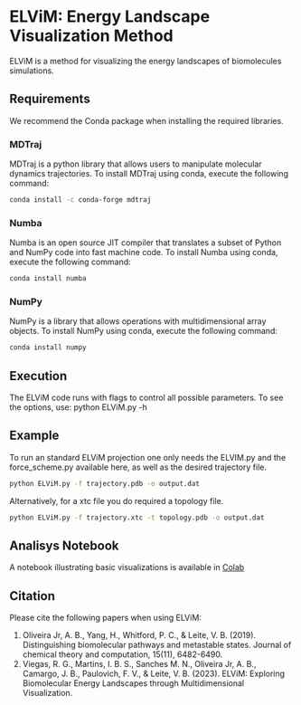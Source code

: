 # ELViM: Energy Landscape Visualization Method

ELViM is a method for visualizing the energy landscapes of biomolecules simulations.

## Requirements
We recommend the Conda package when installing the required libraries.

### MDTraj
MDTraj is a python library that allows users to manipulate molecular dynamics trajectories. 
To install MDTraj using conda, execute the following command:

```bash
conda install -c conda-forge mdtraj
```
### Numba
Numba is an open source JIT compiler that translates a subset of Python and NumPy code into fast machine code.
To install Numba using conda, execute the following command:

```bash
conda install numba
```
### NumPy
NumPy is a library that allows operations with multidimensional array objects. 
To install NumPy using conda, execute the following command:


```bash
conda install numpy
```

## Execution
The ELViM code runs with flags to control all possible parameters. To see the options, use:
python ELViM.py -h

## Example
To run an standard ELViM projection one only needs the ELVIM.py and the force_scheme.py available here, as well as the desired trajectory file.

```bash
python ELViM.py -f trajectory.pdb -o output.dat
```
Alternatively, for a xtc file you do required a topology file.

```bash
python ELViM.py -f trajectory.xtc -t topology.pdb -o output.dat
```

## Analisys Notebook

A notebook illustrating basic visualizations is available in [Colab](https://colab.research.google.com/drive/1ESfxUaycZKsxoPmcTHsRBfGyJRCRlp_U?usp=sharing)

## Citation
Please cite the following papers when using ELViM:

1. Oliveira Jr, A. B., Yang, H., Whitford, P. C., & Leite, V. B. (2019). Distinguishing biomolecular pathways and metastable states. Journal of chemical theory and computation, 15(11), 6482-6490. 
2. Viegas, R. G., Martins, I. B. S., Sanches M. N., Oliveira Jr, A. B., Camargo, J. B., Paulovich, F. V., & Leite, V. B. (2023). ELViM: Exploring Biomolecular Energy Landscapes through Multidimensional Visualization. 
